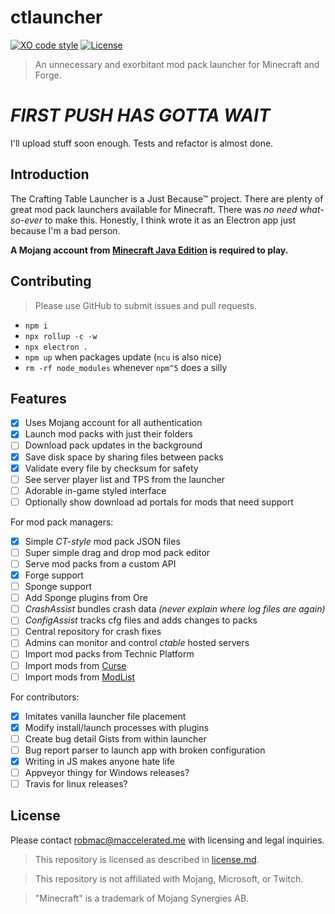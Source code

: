 # ctlauncher
[![XO code style](https://img.shields.io/badge/code_style-XO-5ed9c7.svg)](https://github.com/sindresorhus/xo)
[![License](https://img.shields.io/github/license/crafting-table/ctlauncher.svg)](license.md)
> An unnecessary and exorbitant mod pack launcher for Minecraft and Forge.

# *FIRST PUSH HAS GOTTA WAIT*
I'll upload stuff soon enough. Tests and refactor is almost done.

## Introduction

The Crafting Table Launcher is a Just Because™ project. There are plenty of great mod pack launchers available for Minecraft. There was *no need what-so-ever* to make this. Honestly, I think wrote it as an Electron app just because I'm a bad person.

**A Mojang account from [Minecraft Java Edition](https://minecraft.net/) is required to play.**

## Contributing

> Please use GitHub to submit issues and pull requests.

- `npm i`
- `npx rollup -c -w`
- `npx electron .`
- `npm up` when packages update (`ncu` is also nice)
- `rm -rf node_modules` whenever `npm^5` does a silly


## Features

- [x] Uses Mojang account for all authentication
- [x] Launch mod packs with just their folders
- [ ] Download pack updates in the background
- [x] Save disk space by sharing files between packs
- [x] Validate every file by checksum for safety
- [ ] See server player list and TPS from the launcher
- [ ] Adorable in-game styled interface
- [ ] Optionally show download ad portals for mods that need support

For mod pack managers:

- [x] Simple *CT-style* mod pack JSON files
- [ ] Super simple drag and drop mod pack editor
- [ ] Serve mod packs from a custom API
- [x] Forge support
- [ ] Sponge support
- [ ] Add Sponge plugins from Ore
- [ ] *CrashAssist* bundles crash data *(never explain where log files are again)*
- [ ] *ConfigAssist* tracks cfg files and adds changes to packs
- [ ] Central repository for crash fixes
- [ ] Admins can monitor and control *ctable* hosted servers
- [ ] Import mod packs from Technic Platform
- [ ] Import mods from [Curse](https://mods.curse.com/mc-mods/minecraft)
- [ ] Import mods from [ModList](http://modlist.mcf.li/)

For contributors:

- [x] Imitates vanilla launcher file placement
- [x] Modify install/launch processes with plugins
- [ ] Create bug detail Gists from within launcher
- [ ] Bug report parser to launch app with broken configuration
- [x] Writing in JS makes anyone hate life
- [ ] Appveyor thingy for Windows releases?
- [ ] Travis for linux releases?

## License

Please contact <robmac@maccelerated.me> with licensing and legal inquiries.

> This repository is licensed as described in [license.md](license.md).

> This repository is not affiliated with Mojang, Microsoft, or Twitch.

> "Minecraft" is a trademark of Mojang Synergies AB.
